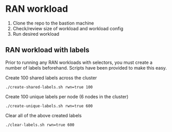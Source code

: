 # RAN workload

1. Clone the repo to the bastion machine
2. Check/review size of workload and workload config
3. Run desired workload

## RAN workload with labels

Prior to running any RAN workloads with selectors, you must create a number of labels beforehand. Scripts have been provided to make this easy.

Create 100 shared labels across the cluster

```console
./create-shared-labels.sh rwn=true 100
```

Create 100 unique labels per node (6 nodes in the cluster)

```console
./create-unique-labels.sh rwn=true 600
```

Clear all of the above created labels

```console
./clear-labels.sh rwn=true 600
```
